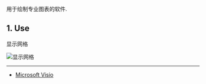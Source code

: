 用于绘制专业图表的软件.

## 1. Use

显示网格

![显示网格](C:\Users\sec\share\github\notes\images\Microsoft_Visio\显示网格.png)

---

- [Microsoft Visio](https://www.microsoft.com/en-in/microsoft-365/visio/flowchart-software)